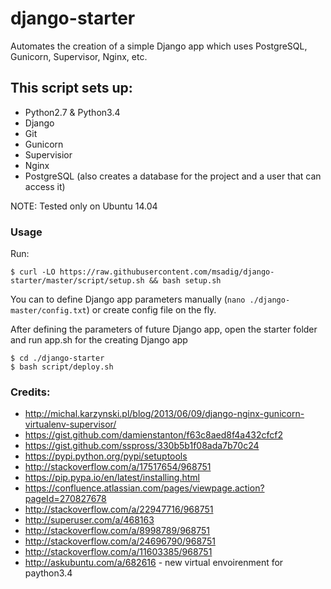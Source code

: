 # django-starter
Automates the creation of a simple Django app which uses PostgreSQL, Gunicorn, Supervisor, Nginx, etc.

## This script sets up:
- Python2.7 & Python3.4
- Django
- Git
- Gunicorn
- Supervisior
- Nginx
- PostgreSQL (also creates a database for the project and a user that can access it)

NOTE: Tested only on Ubuntu 14.04

### Usage
Run:
```
$ curl -LO https://raw.githubusercontent.com/msadig/django-starter/master/script/setup.sh && bash setup.sh
```
You can to define Django app parameters manually (`nano ./django-master/config.txt`) or create config file on the fly.


After defining the parameters of future Django app, open the starter folder and run app.sh for the creating Django app
```
$ cd ./django-starter
$ bash script/deploy.sh
```




### Credits:
- http://michal.karzynski.pl/blog/2013/06/09/django-nginx-gunicorn-virtualenv-supervisor/
- https://gist.github.com/damienstanton/f63c8aed8f4a432cfcf2
- https://gist.github.com/sspross/330b5b1f08ada7b70c24
- https://pypi.python.org/pypi/setuptools
- http://stackoverflow.com/a/17517654/968751
- https://pip.pypa.io/en/latest/installing.html
- https://confluence.atlassian.com/pages/viewpage.action?pageId=270827678
- http://stackoverflow.com/a/22947716/968751
- http://superuser.com/a/468163
- http://stackoverflow.com/a/8998789/968751
- http://stackoverflow.com/a/24696790/968751
- http://stackoverflow.com/a/11603385/968751
- http://askubuntu.com/a/682616 - new virtual envoirenment for paython3.4
